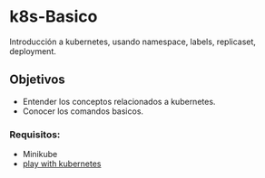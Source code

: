 # k8s-Basico

Introducción a kubernetes, usando namespace, labels, replicaset, deployment.

## Objetivos

* Entender los conceptos relacionados a kubernetes.
* Conocer los comandos basicos.

### Requisitos:
- Minikube
- [play with kubernetes](https://labs.play-with-k8s.com)

